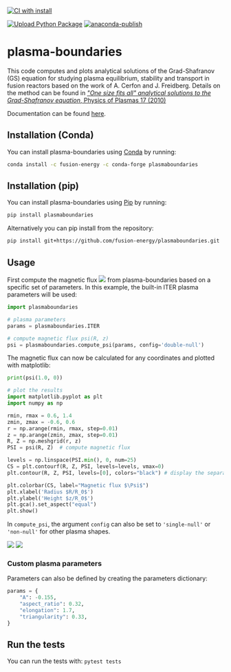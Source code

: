 [![CI with install](https://github.com/fusion-energy/plasmaboundaries/actions/workflows/ci_with_install.yml/badge.svg)](https://github.com/fusion-energy/plasmaboundaries/actions/workflows/ci_with_install.yml)

[![Upload Python Package](https://github.com/fusion-energy/plasmaboundaries/actions/workflows/python-publish.yml/badge.svg)](https://github.com/fusion-energy/plasmaboundaries/actions/workflows/python-publish.yml)
[![anaconda-publish](https://github.com/fusion-energy/plasmaboundaries/actions/workflows/anaconda-publish.yml/badge.svg)](https://github.com/fusion-energy/plasmaboundaries/actions/workflows/anaconda-publish.yml)

# plasma-boundaries

This code computes and plots analytical solutions of the Grad-Shafranov (GS)
equation for studying plasma equilibrium, stability and transport in fusion
reactors based on the work of A. Cerfon and J. Freidberg.
Details on the method can be found in [*"One size fits all" analytical solutions to the Grad-Shafranov equation*, Physics of Plasmas 17 (2010)](https://doi.org/10.1063/1.3328818)

Documentation can be found [here](https://plasma-boundaries.readthedocs.io/en/latest/).

## Installation (Conda)
You can install plasma-boundaries using [Conda](https://docs.conda.io/en/latest/) by running:
```bash
conda install -c fusion-energy -c conda-forge plasmaboundaries
```

## Installation (pip)
You can install plasma-boundaries using [Pip](https://pip.pypa.io/en/stable/) by running:
```bash
pip install plasmaboundaries
```

Alternatively you can pip install from the repository:
```bash
pip install git+https://github.com/fusion-energy/plasmaboundaries.git
```


## Usage

First compute the magnetic flux <img src="https://render.githubusercontent.com/render/math?math=\Psi"> from plasma-boundaries based on a specific set of parameters.
In this example, the built-in ITER plasma parameters will be used:
```python
import plasmaboundaries

# plasma parameters
params = plasmaboundaries.ITER

# compute magnetic flux psi(R, z)
psi = plasmaboundaries.compute_psi(params, config='double-null')
```

The magnetic flux can now be calculated for any coordinates and plotted with matplotlib:
```python
print(psi(1.0, 0))

# plot the results
import matplotlib.pyplot as plt
import numpy as np

rmin, rmax = 0.6, 1.4
zmin, zmax = -0.6, 0.6
r = np.arange(rmin, rmax, step=0.01)
z = np.arange(zmin, zmax, step=0.01)
R, Z = np.meshgrid(r, z)
PSI = psi(R, Z)  # compute magnetic flux

levels = np.linspace(PSI.min(), 0, num=25)
CS = plt.contourf(R, Z, PSI, levels=levels, vmax=0)
plt.contour(R, Z, PSI, levels=[0], colors="black") # display the separatrix

plt.colorbar(CS, label="Magnetic flux $\Psi$")
plt.xlabel('Radius $R/R_0$')
plt.ylabel('Height $z/R_0$')
plt.gca().set_aspect("equal")
plt.show()
```
In `compute_psi`, the argument `config` can also be set to `'single-null'` or `'non-null'` for other plasma shapes.

<img src="https://user-images.githubusercontent.com/40028739/87403291-f8fbda80-c5bc-11ea-971e-7856043855de.png">
<img src="https://user-images.githubusercontent.com/40028739/87404184-1c735500-c5be-11ea-93a3-16ed588bf3c6.png">

### Custom plasma parameters
Parameters can also be defined by creating the parameters dictionary:
```python
params = {
    "A": -0.155,
    "aspect_ratio": 0.32,
    "elongation": 1.7,
    "triangularity": 0.33,
}
```

## Run the tests

You can run the tests with:
```pytest tests```
